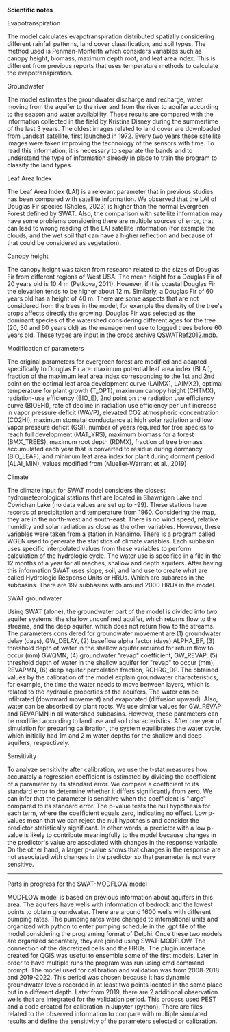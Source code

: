 **Scientific notes**

Evapotranspiration

The model calculates evapotranspiration distributed spatially considering different rainfall patterns, land cover classification, and soil types. The method used is Penman-Monteith which considers variables such as canopy height, biomass, maximum depth root, and leaf area index. This is different from previous reports that uses temperature methods to calculate the evapotranspiration.

Groundwater

The model estimates the groundwater discharge and recharge, water moving from the aquifer to the river and from the river to aquifer according to the season and water availability. These results are compared with the information collected in the field by Kristina Disney during the summertime of the last 3 years.
The oldest images related to land cover are downloaded from Landsat satellite, first launched in 1972. Every two years these satellite images were taken improving the technology of the sensors with time. To read this information, it is necessary to separate the bands and to understand the type of information already in place to train the program to classify the land types.

Leaf Area Index

The Leaf Area Index (LAI) is a relevant parameter that in previous studies has been compared with satellite information. We observed that the LAI of Douglas Fir species (Sholes, 2023) is higher than the normal Evergreen Forest defined by SWAT. Also, the comparison with satellite information may have some problems considering there are multiple sources of error, that can lead to wrong reading of the LAI satellite information (for example the clouds, and the wet soil that can have a higher reflection and because of that could be considered as vegetation).

Canopy height

The canopy height was taken from research related to the sizes of Douglas Fir from different regions of West USA. The mean height for a Douglas Fir of 20 years old is 10.4 m (Petkova, 2011). However, if it is coastal Douglas Fir the elevation tends to be higher about 12 m. Similarly, a Douglas Fir of 60 years old has a height of 40 m. There are some aspects that are not considered from the trees in the model, for example the density of the tree's crops affects directly the growing. Douglas Fir was selected as the dominant species of the watershed considering different ages for the tree (20, 30 and 60 years old) as the management use to logged trees before 60 years old. These types are input in the crops archive QSWATRef2012.mdb.

Modification of parameters

The original parameters for evergreen forest are modified and adapted specifically to Douglas Fir are: maximum potential leaf area index (BLAI), fraction of the maximum leaf area index corresponding to the 1st and 2nd point on the optimal leaf area development curve (LAIMX1, LAIMX2), optimal temperature for plant growth (T_OPT), maximum canopy height (CHTMX), radiation-use efficiency (BIO_E), 2nd point on the radiation use efficiency curve (BIOEHI), rate of decline in radiation use efficiency per unit increase in vapor pressure deficit (WAVP), elevated CO2 atmospheric concentration (CO2HI), maximum stomatal conductance at high solar radiation and low vapor pressure deficit (GSI), number of years required for tree species to reach full development (MAT_YRS), maximum biomass for a forest (BMX_TREES), maximum root depth (RDMX), fraction of tree biomass accumulated each year that is converted to residue during dormancy (BIO_LEAF), and minimum leaf area index for plant during dormant period (ALAI_MIN), values modified from (Mueller-Warrant et al., 2019)

Climate

The climate input for SWAT model considers the closest hydrometeorological stations that are located in Shawnigan Lake and Cowichan Lake (no data values are set up to -99). These stations have records of precipitation and temperature from 1960. Considering the map, they are in the north-west and south-east. There is no wind speed, relative humidity and solar radiation as close as the other variables. However, these variables were taken from a station in Nanaimo. There is a program called WGEN used to generate the statistics of climate variables. Each subbasin uses specific interpolated values from these variables to perform calculation of the hydrologic cycle.
The water use is specified in a file in the 12 months of a year for all reaches, shallow and depth aquifers. 
After having this information SWAT uses slope, soil, and land use to create what are called Hydrologic Response Units or HRUs. Which are subareas in the subbasins. There are 197 subbasins with around 2000 HRUs in the model.

SWAT groundwater 

Using SWAT (alone), the groundwater part of the model is divided into two aquifer systems: the shallow unconfined aquifer, which returns flow to the streams, and the deep aquifer, which does not return flow to the streams. The parameters considered for groundwater movement are (1) groundwater delay (days), GW_DELAY, (2) baseflow alpha factor (days) ALPHA_BF, (3) threshold depth of water in the shallow aquifer required for return flow to occur (mm) GWQMN, (4) groundwater "revap" coefficient, GW_REVAP, (5) threshold depth of water in the shallow aquifer for "revap" to occur (mm), REVAPMN, (6) deep aquifer percolation fraction, RCHRG_DP. The obtained values by the calibration of the model explain groundwater characteristics, for example, the time the water needs to move between layers, which is related to the hydraulic properties of the aquifers. The water can be infiltrated (downward movement) and evaporated (diffusion upward). Also, water can be absorbed by plant roots. We use similar values for GW_REVAP and REVAPMN in all watershed subbasins. However, these parameters can be modified according to land use and soil characteristics. After one year of simulation for preparing calibration, the system equilibrates the water cycle, which initially had 1m and 2 m water depths for the shallow and deep aquifers, respectively. 

Sensitivity

To analyze sensitivity after calibration, we use the t-stat measures how accurately a regression coefficient is estimated by dividing the coefficient of a parameter by its standard error. We compare a coefficient to its standard error to determine whether it differs significantly from zero. We can infer that the parameter is sensitive when the coefficient is "large" compared to its standard error.
The p-value tests the null hypothesis for each term, where the coefficient equals zero, indicating no effect. Low p-values mean that we can reject the null hypothesis and consider the predictor statistically significant. In other words, a predictor with a low p-value is likely to contribute meaningfully to the model because changes in the predictor's value are associated with changes in the response variable. On the other hand, a larger p-value shows that changes in the response are not associated with changes in the predictor so that parameter is not very sensitive.

_____________________________________________________________
Parts in progress for the SWAT-MODFLOW model

MODFLOW model is based on previous information about aquifers in this area. The aquifers have wells with information of bedrock and the lowest points to obtain groundwater. There are around 1600 wells with different pumping rates. The pumping rates were changed to international units and organized with python to enter pumping schedule in the .gpt file of the model considering the programing format of Delphi.
Once these two models are organized separately, they are joined using SWAT-MODFLOW. The connection of the discretized cells and the HRUs. The plugin interface created for QGIS was useful to ensemble some of the first models. Later in order to have multiple runs the program was run using cmd command prompt.
The model used for calibration and validation was from 2008-2018 and 2019-2022. This period was chosen because it has dynamic groundwater levels recorded in at least two points located in the same place but in a different depth. Later from 2019, there are 2 additional observation wells that are integrated for the validation period. This process used PEST and a code created for calibration in Jupyter (python). There are files related to the observed information to compare with multiple simulated results and define the sensitivity of the parameters selected or calibration. 
